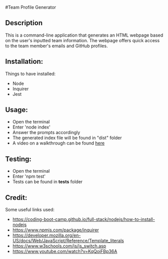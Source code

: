 #Team Profile Generator 

## Description 
This is a command-line application that generates an HTML webpage based on the user's inputted team information. The webpage offers quick access to the team member's emails and GitHub profiles. 

## Installation: 
Things to have installed: 
- Node
- Inquirer
- Jest

## Usage: 
- Open the terminal
- Enter 'node index'
- Answer the prompts accordingly 
- The generated index file will be found in "dist" folder
- A video on a walkthrough can be found [here](https://user-images.githubusercontent.com/120353691/224642354-27298379-0304-46b6-84c2-adbdf9eb38be.mp4)

## Testing:
- Open the terminal
- Enter 'npm test'
- Tests can be found in __tests__ folder

## Credit: 
Some useful links used: 
- https://coding-boot-camp.github.io/full-stack/nodejs/how-to-install-nodejs 
- https://www.npmjs.com/package/inquirer 
- https://developer.mozilla.org/en-US/docs/Web/JavaScript/Reference/Template_literals
- https://www.w3schools.com/js/js_switch.asp 
- https://www.youtube.com/watch?v=KqQoiFBp36A 

